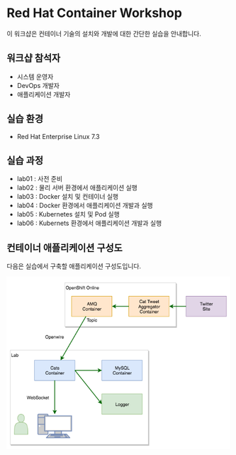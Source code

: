 # Red Hat Container Workshop

이 워크샵은 컨테이너 기술의 설치와 개발에 대한 간단한 실습을 안내합니다. 

## 워크샵 참석자

   * 시스템 운영자
   * DevOps 개발자
   * 애플리케이션 개발자 

## 실습 환경 

   * Red Hat Enterprise Linux 7.3 
 
## 실습 과정
  
   * lab01 : 사전 준비 
   * lab02 : 물리 서버 환경에서 애플리케이션 실행
   * lab03 : Docker 설치 및 컨테이너 실행
   * lab04 : Docker 환경에서 애플리케이션 개발과 실행
   * lab05 : Kubernetes 설치 및 Pod 실행 
   * lab06 : Kubernets 환경에서 애플리케이션 개발과 실행

## 컨테이너 애플리케이션 구성도

   다음은 실습에서 구축할 애플리케이션 구성도입니다.

![00-container-workshop-total.png](./img/00-container-workshop-total.png)

  














